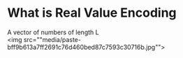# What is Real Value Encoding
A vector of numbers of length L<br><img src=""media/paste-bff9b613a7ff2691c76d460bed87c7593c30716b.jpg"">
